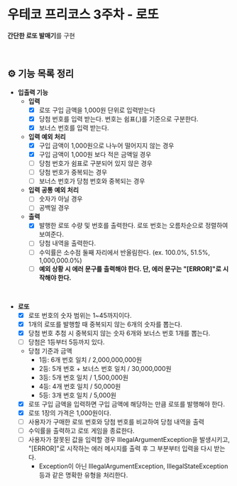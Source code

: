 # 우테코 프리코스 3주차 - 로또

**간단한 로또 발매기**를 구현

<br/>

## ⚙️ 기능 목록 정리

- **입출력 기능**
    - **입력**
        - [x] 로또 구입 금액을 1,000원 단위로 입력받는다
        - [x] 당첨 번호를 입력 받는다. 번호는 쉼표(,)를 기준으로 구분한다.
        - [x] 보너스 번호를 입력 받는다.
    - **입력 예외 처리**
        - [x] 구입 금액이 1,000원으로 나누어 떨어지지 않는 경우
        - [x] 구입 금액이 1,000원 보다 적은 금액일 경우
        - [ ] 당첨 번호가 쉼표로 구분되어 있지 않은 경우
        - [ ] 당첨 번호가 중복되는 경우
        - [ ] 보너스 번호가 당첨 번호와 중복되는 경우
    - **입력 공통 예외 처리**
        - [ ] 숫자가 아닐 경우
        - [ ] 공백일 경우
    - **출력**
        - [x] 발행한 로또 수량 및 번호를 출력한다. 로또 번호는 오름차순으로 정렬하여 보여준다.
        - [ ] 당첨 내역을 출력한다.
        - [ ] 수익률은 소수점 둘째 자리에서 반올림한다. (ex. 100.0%, 51.5%, 1,000,000.0%)
        - [ ] **예외 상황 시 에러 문구를 출력해야 한다. 단, 에러 문구는 "[ERROR]"로 시작해야 한다.**

<br/>

- **로또**
    - [x] 로또 번호의 숫자 범위는 1~45까지이다.
    - [x] 1개의 로또를 발행할 때 중복되지 않는 6개의 숫자를 뽑는다.
    - [x] 당첨 번호 추첨 시 중복되지 않는 숫자 6개와 보너스 번호 1개를 뽑는다.
    - [ ] 당첨은 1등부터 5등까지 있다.
    - 당첨 기준과 금액
        - 1등: 6개 번호 일치 / 2,000,000,000원
        - 2등: 5개 번호 + 보너스 번호 일치 / 30,000,000원
        - 3등: 5개 번호 일치 / 1,500,000원
        - 4등: 4개 번호 일치 / 50,000원
        - 5등: 3개 번호 일치 / 5,000원
    - [x] 로또 구입 금액을 입력하면 구입 금액에 해당하는 만큼 로또를 발행해야 한다.
    - [x] 로또 1장의 가격은 1,000원이다.
    - [ ] 사용자가 구매한 로또 번호와 당첨 번호를 비교하여 당첨 내역을 출력
    - [ ] 수익률을 출력하고 로또 게임을 종료한다.
    - [ ] 사용자가 잘못된 값을 입력할 경우 IllegalArgumentException을 발생시키고, "[ERROR]"로 시작하는 에러 메시지를 출력 후 그 부분부터 입력을 다시 받는다.
        - Exception이 아닌 IllegalArgumentException, IllegalStateException 등과 같은 명확한 유형을 처리한다.
